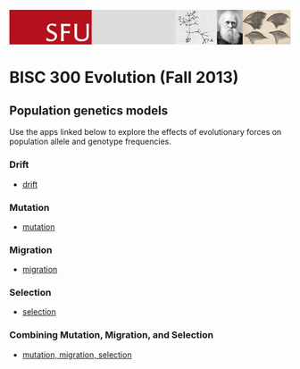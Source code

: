 ![](images/banner.png)

# BISC 300 Evolution (Fall 2013)

## Population genetics models

Use the apps linked below to explore the effects of evolutionary forces on population allele and genotype frequencies.

### Drift

- [drift](./drift/)

### Mutation

- [mutation](./mutation/)

### Migration

- [migration](./migration/)

### Selection

- [selection](./selection/)

### Combining Mutation, Migration, and Selection

- [mutation, migration, selection](./combo/)

